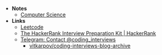 - **Notes**
	- [Computer Science](Information%20Technology/Programming/Computer%20Science.md)
- **Links**
	- [Leetcode](Information%20Technology/Programming/Leetcode.md)
	- [The HackerRank Interview Preparation Kit | HackerRank](https://www.hackerrank.com/interview/interview-preparation-kit)
	- [Telegram: Contact @coding_interviews](https://t.me/coding_interviews)
		- [vitkarpov/coding-interviews-blog-archive](https://github.com/vitkarpov/coding-interviews-blog-archive/tree/main/posts)